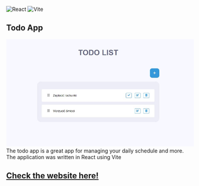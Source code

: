 ![React](https://img.shields.io/badge/React-20232A?style=for-the-badge&logo=react&logoColor=61DAFB)
![Vite](https://img.shields.io/badge/Vite-000000?style=for-the-badge&logo=vite&logoColor=white)

## Todo App
<img src="displayApp.jpg" />
The todo app is a great app for managing your daily schedule and more. The application was written in React using Vite

## <a href="https://mrsfab09.github.io/Todo-App/">Check the website here!</a>

